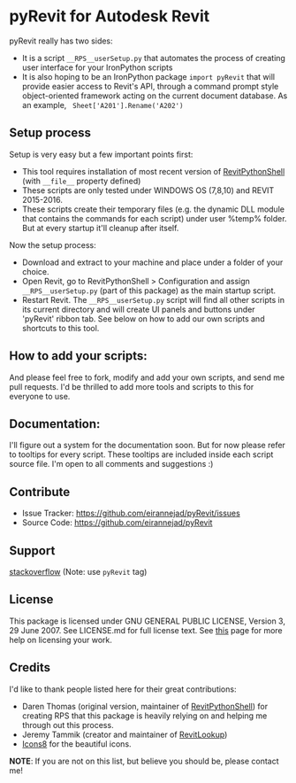 # pyRevit for Autodesk Revit

pyRevit really has two sides:
- It is a script `__RPS__userSetup.py` that automates the process of creating user interface for your IronPython scripts
- It is also hoping to be an IronPython package `import pyRevit` that will provide easier access to Revit's API, through a command prompt style object-oriented framework acting on the current document database. As an example, ` Sheet['A201'].Rename('A202')`

## Setup process

Setup is very easy but a few important points first:
  - This tool requires installation of most recent version of [RevitPythonShell](https://github.com/architecture-building-systems/revitpythonshell) (with `__file__` property defined)
  - These scripts are only tested under WINDOWS OS (7,8,10) and REVIT 2015-2016.
  - These scripts create their temporary files (e.g. the dynamic DLL module that contains the commands for each script) under user %temp% folder. But at every startup it'll cleanup after itself.

Now the setup process:
- Download and extract to your machine and place under a folder of your choice.
- Open Revit, go to RevitPythonShell > Configuration and assign `__RPS__userSetup.py` (part of this package) as the main startup script.
- Restart Revit. The `__RPS__userSetup.py` script will find all other scripts in its current directory and will create UI panels and buttons under 'pyRevit' ribbon tab. See below on how to add our own scripts and shortcuts to this tool.

## How to add your scripts:

And please feel free to fork, modify and add your own scripts, and send me pull requests. I'd be thrilled to add more tools and scripts to this for everyone to use.

## Documentation:

I'll figure out a system for the documentation soon. But for now please refer to tooltips for every script. These tooltips are included inside each script source file. I'm open to all comments and suggestions :)

## Contribute

- Issue Tracker: https://github.com/eirannejad/pyRevit/issues
- Source Code: https://github.com/eirannejad/pyRevit

## Support

[stackoverflow](http://stackoverflow.com) (Note: use `pyRevit` tag)

## License

This package is licensed under  GNU GENERAL PUBLIC LICENSE, Version 3, 29 June 2007.
See LICENSE.md for full license text.
See [this](http://choosealicense.com/) page for more help on licensing your work.

## Credits

I'd like to thank people listed here for their great contributions:
  * Daren Thomas (original version, maintainer of [RevitPythonShell](https://github.com/architecture-building-systems/revitpythonshell)) for creating RPS that this package is heavily relying on and helping me through out this process.
  * Jeremy Tammik (creator and maintainer of [RevitLookup](https://github.com/jeremytammik/RevitLookup))
  * [Icons8](https://icons8.com/) for the beautiful icons.

**NOTE**: If you are not on this list, but believe you should be, please contact me!
